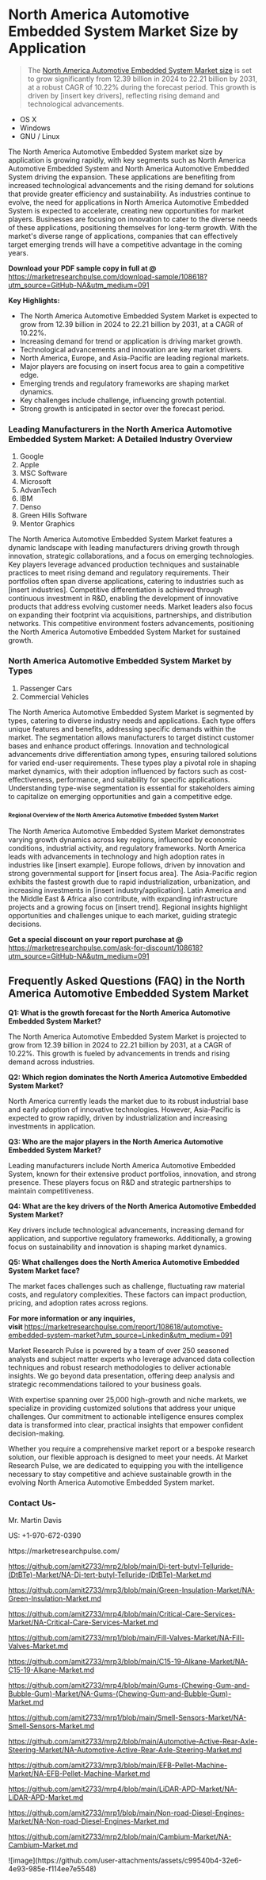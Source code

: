 <h1>North America Automotive Embedded System Market&nbsp;Size by Application</h1><blockquote><p>The <a href="https://marketresearchpulse.com/download-sample/108618?utm_source=GitHub-NA&amp;utm_medium=091">North America Automotive Embedded System Market size</a> is set to grow significantly from 12.39 billion in 2024 to 22.21 billion by 2031, at a robust CAGR of 10.22% during the forecast period. This growth is driven by [insert key drivers], reflecting rising demand and technological advancements.</p></blockquote><ul><li>OS X <li> Windows <li> GNU / Linux</li></ul><p>The North America Automotive Embedded System market size by application is growing rapidly, with key segments such as North America Automotive Embedded System and North America Automotive Embedded System driving the expansion. These applications are benefiting from increased technological advancements and the rising demand for solutions that provide greater efficiency and sustainability. As industries continue to evolve, the need for applications in North America Automotive Embedded System is expected to accelerate, creating new opportunities for market players. Businesses are focusing on innovation to cater to the diverse needs of these applications, positioning themselves for long-term growth. With the market's diverse range of applications, companies that can effectively target emerging trends will have a competitive advantage in the coming years.</p><p><strong>Download your PDF sample copy in full at @ </strong><a href="https://marketresearchpulse.com/download-sample/108618?utm_source=GitHub-NA&amp;utm_medium=091">https://marketresearchpulse.com/download-sample/108618?utm_source=GitHub-NA&amp;utm_medium=091</a></p><p><strong>Key Highlights: </strong></p><ul><li>The North America Automotive Embedded System Market is expected to grow from 12.39 billion in 2024 to 22.21 billion by 2031, at a CAGR of 10.22%.</li><li>Increasing demand for trend or application is driving market growth.</li><li>Technological advancements and innovation are key market drivers.</li><li>North America, Europe, and Asia-Pacific are leading regional markets.</li><li>Major players are focusing on insert focus area to gain a competitive edge.</li><li>Emerging trends and regulatory frameworks are shaping market dynamics.</li><li>Key challenges include challenge, influencing growth potential.</li><li>Strong growth is anticipated in sector over the forecast period.</li></ul><h3>Leading Manufacturers in the North America Automotive Embedded System Market: A Detailed Industry Overview</h3><ol><li>Google</li><li>Apple</li><li>MSC Software</li><li>Microsoft</li><li>AdvanTech</li><li>IBM</li><li>Denso</li><li>Green Hills Software</li><li>Mentor Graphics</li></ol><div class="flex max-w-full flex-col flex-grow"><div class="min-h-8 text-message flex w-full flex-col items-end gap-2 whitespace-normal break-words [.text-message+&amp;]:mt-5" dir="auto" data-message-author-role="assistant" data-message-id="fd8432e4-4910-450d-b182-61b7bfb0a01f" data-message-model-slug="gpt-4o"><div class="flex w-full flex-col gap-1 empty:hidden first:pt-[3px]"><div class="markdown prose w-full break-words dark:prose-invert light"><p>The North America Automotive Embedded System Market features a dynamic landscape with leading manufacturers driving growth through innovation, strategic collaborations, and a focus on emerging technologies. Key players leverage advanced production techniques and sustainable practices to meet rising demand and regulatory requirements. Their portfolios often span diverse applications, catering to industries such as [insert industries]. Competitive differentiation is achieved through continuous investment in R&amp;D, enabling the development of innovative products that address evolving customer needs. Market leaders also focus on expanding their footprint via acquisitions, partnerships, and distribution networks. This competitive environment fosters advancements, positioning the North America Automotive Embedded System Market for sustained growth.</p></div></div></div></div><h3>North America Automotive Embedded System Market by Types</h3><ol><li>Passenger Cars <li> Commercial Vehicles</li></ol><div class="flex max-w-full flex-col flex-grow"><div class="min-h-8 text-message flex w-full flex-col items-end gap-2 whitespace-normal break-words [.text-message+&amp;]:mt-5" dir="auto" data-message-author-role="assistant" data-message-id="084470be-0bb7-4664-bddf-5156b4f41249" data-message-model-slug="gpt-4o-mini"><div class="flex w-full flex-col gap-1 empty:hidden first:pt-[3px]"><div class="markdown prose w-full break-words dark:prose-invert light"><p>The North America Automotive Embedded System Market is segmented by types, catering to diverse industry needs and applications. Each type offers unique features and benefits, addressing specific demands within the market. The segmentation allows manufacturers to target distinct customer bases and enhance product offerings. Innovation and technological advancements drive differentiation among types, ensuring tailored solutions for varied end-user requirements. These types play a pivotal role in shaping market dynamics, with their adoption influenced by factors such as cost-effectiveness, performance, and suitability for specific applications. Understanding type-wise segmentation is essential for stakeholders aiming to capitalize on emerging opportunities and gain a competitive edge.</p></div></div></div></div><h3><span style="font-size: 11px;">Regional Overview of the North America Automotive Embedded System Market</span></h3><div class="flex max-w-full flex-col flex-grow"><div class="min-h-8 text-message flex w-full flex-col items-end gap-2 whitespace-normal break-words [.text-message+&amp;]:mt-5" dir="auto" data-message-author-role="assistant" data-message-id="e9038762-ce64-4e30-91c9-9bd413514231" data-message-model-slug="gpt-4o-mini"><div class="flex w-full flex-col gap-1 empty:hidden first:pt-[3px]"><div class="markdown prose w-full break-words dark:prose-invert light"><p>The North America Automotive Embedded System Market demonstrates varying growth dynamics across key regions, influenced by economic conditions, industrial activity, and regulatory frameworks. North America leads with advancements in technology and high adoption rates in industries like [insert example]. Europe follows, driven by innovation and strong governmental support for [insert focus area]. The Asia-Pacific region exhibits the fastest growth due to rapid industrialization, urbanization, and increasing investments in [insert industry/application]. Latin America and the Middle East &amp; Africa also contribute, with expanding infrastructure projects and a growing focus on [insert trend]. Regional insights highlight opportunities and challenges unique to each market, guiding strategic decisions.</p></div></div></div></div><p><strong>Get a special discount on your report purchase at @ </strong><a href="https://marketresearchpulse.com/ask-for-discount/108618?utm_source=GitHub-NA&amp;utm_medium=091">https://marketresearchpulse.com/ask-for-discount/108618?utm_source=GitHub-NA&amp;utm_medium=091</a></p><h2>Frequently Asked Questions (FAQ) in the North America Automotive Embedded System Market</h2><p><strong>Q1: What is the growth forecast for the North America Automotive Embedded System Market?</strong></p><p>The North America Automotive Embedded System Market is projected to grow from 12.39 billion in 2024 to 22.21 billion by 2031, at a CAGR of 10.22%. This growth is fueled by advancements in trends and rising demand across industries.</p><p><strong>Q2: Which region dominates the North America Automotive Embedded System Market?</strong></p><p>North America currently leads the market due to its robust industrial base and early adoption of innovative technologies. However, Asia-Pacific is expected to grow rapidly, driven by industrialization and increasing investments in application.</p><p><strong>Q3: Who are the major players in the North America Automotive Embedded System Market?</strong></p><p>Leading manufacturers include North America Automotive Embedded System, known for their extensive product portfolios, innovation, and strong presence. These players focus on R&amp;D and strategic partnerships to maintain competitiveness.</p><p><strong>Q4: What are the key drivers of the North America Automotive Embedded System Market?</strong></p><p>Key drivers include technological advancements, increasing demand for application, and supportive regulatory frameworks. Additionally, a growing focus on sustainability and innovation is shaping market dynamics.</p><p><strong>Q5: What challenges does the North America Automotive Embedded System Market face?</strong></p><p>The market faces challenges such as challenge, fluctuating raw material costs, and regulatory complexities. These factors can impact production, pricing, and adoption rates across regions.</p><p><strong>For more information or any inquiries, visit&nbsp;</strong><a href="https://marketresearchpulse.com/report/108618/automotive-embedded-system-market?utm_source=Linkedin&utm_medium=091">https://marketresearchpulse.com/report/108618/automotive-embedded-system-market?utm_source=Linkedin&utm_medium=091</a></p><p>Market Research Pulse is powered by a team of over 250 seasoned analysts and subject matter experts who leverage advanced data collection techniques and robust research methodologies to deliver actionable insights. We go beyond data presentation, offering deep analysis and strategic recommendations tailored to your business goals.</p><p>With expertise spanning over 25,000 high-growth and niche markets, we specialize in providing customized solutions that address your unique challenges. Our commitment to actionable intelligence ensures complex data is transformed into clear, practical insights that empower confident decision-making.</p><p>Whether you require a comprehensive market report or a bespoke research solution, our flexible approach is designed to meet your needs. At Market Research Pulse, we are dedicated to equipping you with the intelligence necessary to stay competitive and achieve sustainable growth in the evolving North America Automotive Embedded System market.</p><h3><strong>Contact Us-</strong></h3><p>Mr. Martin Davis</p><p>US: +1-970-672-0390</p><p>https://marketresearchpulse.com/</p><p><a href="https://github.com/amit2733/mrp2/blob/main/Di-tert-butyl-Telluride-(DtBTe)-Market/NA-Di-tert-butyl-Telluride-(DtBTe)-Market.md">https://github.com/amit2733/mrp2/blob/main/Di-tert-butyl-Telluride-(DtBTe)-Market/NA-Di-tert-butyl-Telluride-(DtBTe)-Market.md</a></p><p><a href="https://github.com/amit2733/mrp3/blob/main/Green-Insulation-Market/NA-Green-Insulation-Market.md">https://github.com/amit2733/mrp3/blob/main/Green-Insulation-Market/NA-Green-Insulation-Market.md</a></p><p><a href="https://github.com/amit2733/mrp4/blob/main/Critical-Care-Services-Market/NA-Critical-Care-Services-Market.md">https://github.com/amit2733/mrp4/blob/main/Critical-Care-Services-Market/NA-Critical-Care-Services-Market.md</a></p><p><a href="https://github.com/amit2733/mrp1/blob/main/Fill-Valves-Market/NA-Fill-Valves-Market.md">https://github.com/amit2733/mrp1/blob/main/Fill-Valves-Market/NA-Fill-Valves-Market.md</a></p><p><a href="https://github.com/amit2733/mrp3/blob/main/C15-19-Alkane-Market/NA-C15-19-Alkane-Market.md">https://github.com/amit2733/mrp3/blob/main/C15-19-Alkane-Market/NA-C15-19-Alkane-Market.md</a></p><p><a href="https://github.com/amit2733/mrp4/blob/main/Gums-(Chewing-Gum-and-Bubble-Gum)-Market/NA-Gums-(Chewing-Gum-and-Bubble-Gum)-Market.md">https://github.com/amit2733/mrp4/blob/main/Gums-(Chewing-Gum-and-Bubble-Gum)-Market/NA-Gums-(Chewing-Gum-and-Bubble-Gum)-Market.md</a></p><p><a href="https://github.com/amit2733/mrp1/blob/main/Smell-Sensors-Market/NA-Smell-Sensors-Market.md">https://github.com/amit2733/mrp1/blob/main/Smell-Sensors-Market/NA-Smell-Sensors-Market.md</a></p><p><a href="https://github.com/amit2733/mrp2/blob/main/Automotive-Active-Rear-Axle-Steering-Market/NA-Automotive-Active-Rear-Axle-Steering-Market.md">https://github.com/amit2733/mrp2/blob/main/Automotive-Active-Rear-Axle-Steering-Market/NA-Automotive-Active-Rear-Axle-Steering-Market.md</a></p><p><a href="https://github.com/amit2733/mrp3/blob/main/EFB-Pellet-Machine-Market/NA-EFB-Pellet-Machine-Market.md">https://github.com/amit2733/mrp3/blob/main/EFB-Pellet-Machine-Market/NA-EFB-Pellet-Machine-Market.md</a></p><p><a href="https://github.com/amit2733/mrp4/blob/main/LiDAR-APD-Market/NA-LiDAR-APD-Market.md">https://github.com/amit2733/mrp4/blob/main/LiDAR-APD-Market/NA-LiDAR-APD-Market.md</a></p><p><a href="https://github.com/amit2733/mrp1/blob/main/Non-road-Diesel-Engines-Market/NA-Non-road-Diesel-Engines-Market.md">https://github.com/amit2733/mrp1/blob/main/Non-road-Diesel-Engines-Market/NA-Non-road-Diesel-Engines-Market.md</a></p><p><a href="https://github.com/amit2733/mrp2/blob/main/Cambium-Market/NA-Cambium-Market.md">https://github.com/amit2733/mrp2/blob/main/Cambium-Market/NA-Cambium-Market.md</a></p>
![image](https://github.com/user-attachments/assets/c99540b4-32e6-4e93-985e-f114ee7e5548)
